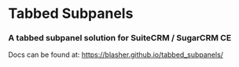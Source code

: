 # Tabbed Subpanels
### A tabbed subpanel solution for SuiteCRM / SugarCRM CE

Docs can be found at: https://blasher.github.io/tabbed_subpanels/
